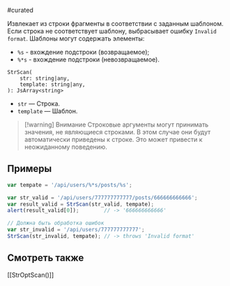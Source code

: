 #curated

Извлекает из строки фрагменты в соответствии с заданным шаблоном. Если строка не соответствует шаблону, выбрасывает ошибку `Invalid format`.
Шаблоны могут содержать элементы:
- `%s` - вхождение подстроки (возвращаемое);
- `%*s` - вхождение подстроки (невозвращаемое).
```
StrScan(
	str: string|any,
	template: string|any,
): JsArray<string>
```
- `str` — Строка.
- `template` — Шаблон.

> [!warning] Внимание
> Строковые аргументы могут принимать значения, не являющиеся строками. В этом случае они будут автоматически приведены к строке. Это может привести к неожиданному поведению.

## Примеры
```js
var tempate = '/api/users/%*s/posts/%s';

var str_valid = '/api/users/777777777777/posts/666666666666';
var result_valid = StrScan(str_valid, tempate);
alert(result_valid[0]);        // -> '666666666666'

// Должна быть обработка ошибок
var str_invalid = '/api/users/777777777777';
StrScan(str_invalid, tempate); // -> throws 'Invalid format'
```

## Смотреть также
[[StrOptScan()]]
